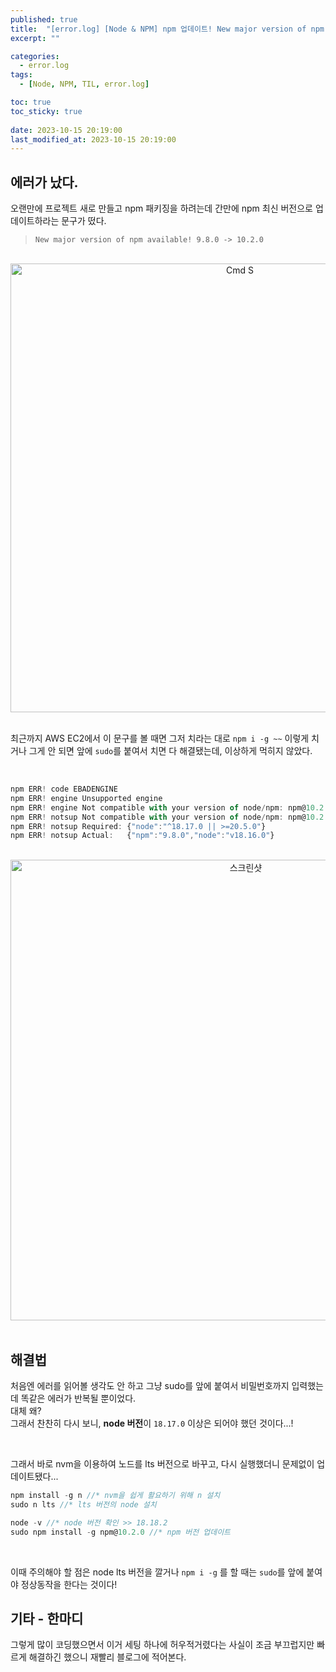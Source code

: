 ```yaml
---
published: true
title:  "[error.log] [Node & NPM] npm 업데이트! New major version of npm available!"  
excerpt: ""

categories:
  - error.log
tags:
  - [Node, NPM, TIL, error.log]

toc: true
toc_sticky: true
 
date: 2023-10-15 20:19:00
last_modified_at: 2023-10-15 20:19:00
---
```


## 에러가 났다.  
오랜만에 프로젝트 새로 만들고 npm 패키징을 하려는데 간만에 npm 최신 버전으로 업데이트하라는 문구가 떴다.  

> `New major version of npm available! 9.8.0 -> 10.2.0`  

<br>

<center><img width="718" alt="Cmd S" src="https://github.com/MiaLee-luvcat/hello-nestjs/assets/87490361/902a1276-b1bf-44b3-928d-380053fee64f"></center>

<br>

최근까지 AWS EC2에서 이 문구를 볼 때면 그저 치라는 대로 `npm i -g ~~` 이렇게 치거나 그게 안 되면 앞에 `sudo`를 붙여서 치면 다 해결됐는데, 이상하게 먹히지 않았다.  

<br>

```js
npm ERR! code EBADENGINE
npm ERR! engine Unsupported engine
npm ERR! engine Not compatible with your version of node/npm: npm@10.2.0
npm ERR! notsup Not compatible with your version of node/npm: npm@10.2.0
npm ERR! notsup Required: {"node":"^18.17.0 || >=20.5.0"}
npm ERR! notsup Actual:   {"npm":"9.8.0","node":"v18.16.0"}
```  
<br>

<center><img width="737" alt="스크린샷" src="https://github.com/MiaLee-luvcat/hello-nestjs/assets/87490361/bf0122aa-4fcd-41c2-8cf1-f315046c9c43"></center>


<br>

## 해결법  

처음엔 에러를 읽어볼 생각도 안 하고 그냥 sudo를 앞에 붙여서 비밀번호까지 입력했는데 똑같은 에러가 반복될 뿐이었다.  
대체 왜?  
그래서 찬찬히 다시 보니, **node 버전**이 `18.17.0` 이상은 되어야 했던 것이다...!  

<br>

그래서 바로 nvm을 이용하여 노드를 lts 버전으로 바꾸고, 다시 실행했더니 문제없이 업데이트됐다...  

```js
npm install -g n //* nvm을 쉽게 활요하기 위해 n 설치
sudo n lts //* lts 버전의 node 설치

node -v //* node 버전 확인 >> 18.18.2
sudo npm install -g npm@10.2.0 //* npm 버전 업데이트
```

<br>

이때 주의해야 할 점은 node lts 버전을 깔거나 `npm i -g` 를 할 때는 `sudo`를 앞에 붙여야 정상동작을 한다는 것이다!  


## 기타 - 한마디  
그렇게 많이 코딩했으면서 이거 세팅 하나에 허우적거렸다는 사실이 조금 부끄럽지만 빠르게 해결하긴 했으니 재빨리 블로그에 적어본다.  

<br>
<br>